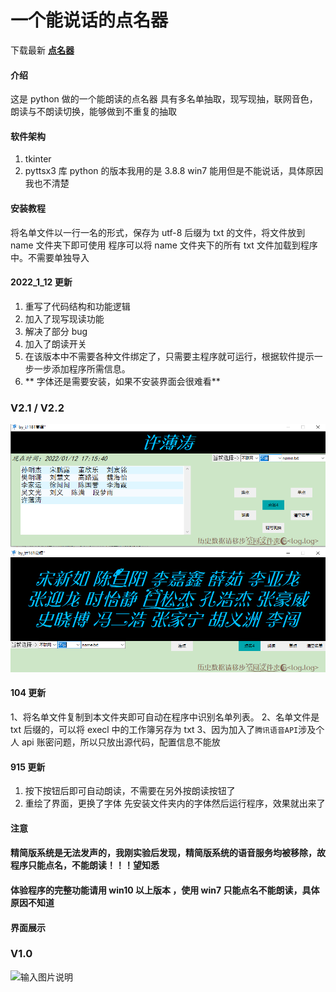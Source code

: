 # 一个能说话的点名器

下载最新 [ **点名器** ](https://gitee.com/haoda44/a-talking-roll-call/attach_files/943561/download/%E7%82%B9%E5%90%8D%E5%99%A8_by_%E8%AE%A1181%E9%AB%99%E8%BC%9D%E2%80%98%E2%80%99.7z)

#### 介绍

这是 python 做的一个能朗读的点名器
具有多名单抽取，现写现抽，联网音色，朗读与不朗读切换，能够做到不重复的抽取

#### 软件架构

1.  tkinter
2.  pyttsx3 库
    python 的版本我用的是 3.8.8 win7 能用但是不能说话，具体原因我也不清楚

#### 安装教程

将名单文件以一行一名的形式，保存为 utf-8 后缀为 txt 的文件，将文件放到 name 文件夹下即可使用
程序可以将 name 文件夹下的所有 txt 文件加载到程序中。不需要单独导入

#### 2022_1_12 更新

1. 重写了代码结构和功能逻辑
2. 加入了现写现读功能
3. 解决了部分 bug
4. 加入了朗读开关
5. 在该版本中不需要各种文件绑定了，只需要主程序就可运行，根据软件提示一步一步添加程序所需信息。
6. ** 字体还是需要安装，如果不安装界面会很难看**

### V2.1 / V2.2

![输入图片说明](v2.2/ui_1.png)
![输入图片说明](v2.2/ui_2.png)

#### 104 更新

1、将名单文件复制到本文件夹即可自动在程序中识别名单列表。
2、名单文件是 txt 后缀的，可以将 execl 中的工作簿另存为 txt
3、因为加入了`腾讯语音API`涉及个人 api 账密问题，所以只放出源代码，配置信息不能放

#### 915 更新

1.  按下按钮后即可自动朗读，不需要在另外按朗读按钮了
2.  重绘了界面，更换了字体
    先安装文件夹内的字体然后运行程序，效果就出来了

#### 注意

#### 精简版系统是无法发声的，我刚实验后发现，精简版系统的语音服务均被移除，故程序只能点名，不能朗读！！！望知悉

#### 体验程序的完整功能请用 win10 以上版本 ，使用 win7 只能点名不能朗读，具体原因不知道

#### 界面展示

### V1.0

![输入图片说明](https://images.gitee.com/uploads/images/2021/0807/141838_513f477a_5591477.png "效果.png")
